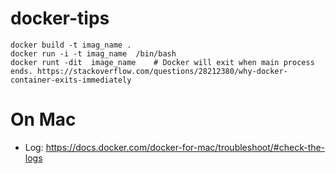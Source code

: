 # docker-tips

```
docker build -t imag_name .
docker run -i -t imag_name  /bin/bash
docker runt -dit  image_name    # Docker will exit when main process ends. https://stackoverflow.com/questions/28212380/why-docker-container-exits-immediately
```

# On Mac
* Log: https://docs.docker.com/docker-for-mac/troubleshoot/#check-the-logs
